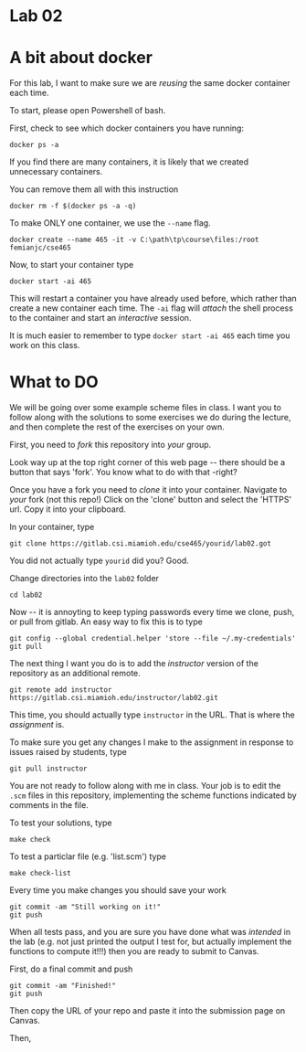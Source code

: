 # Lab 02



# A bit about docker

For this lab, I want to make sure we are _reusing_ the same docker container each time.

To start, please open Powershell of bash. 

First, check to see which docker containers you have running:

```
docker ps -a
```

If you find there are many containers, it is likely that we created unnecessary containers. 

You can remove them all with this instruction

```
docker rm -f $(docker ps -a -q)
```

To make ONLY one container, we use the `--name` flag. 

```
docker create --name 465 -it -v C:\path\tp\course\files:/root femianjc/cse465
```

Now, to start your container type

```
docker start -ai 465
```

This will restart a container you have already used before, which rather than create a new container each time. 
The `-ai` flag will _attach_ the shell process to the container and start an _interactive_ session. 

It is much easier to remember to type `docker start -ai 465` each time you work on this class. 

# What to DO

We will be going over some example scheme files in class.
I want you to follow along with the solutions to some exercises we do during the 
lecture, and then complete the rest of the exercises on your own. 


First, you need to _fork_ this repository into _your_ group. 

Look way up at the top right corner of this web page -- there should be a button that says 'fork'. You know what to do with that -right?

Once you have a fork you need to _clone_ it into your container. 
Navigate to _your_ fork (not this repo!)
Click on the 'clone' button and select the 'HTTPS' url. 
Copy it into your clipboard. 

In your container, type

```
git clone https://gitlab.csi.miamioh.edu/cse465/yourid/lab02.got
```
You did not actually type `yourid` did you? Good. 


Change directories into the `lab02` folder

```
cd lab02
```

Now -- it is annoyting to keep typing passwords every time we clone, push, or pull from gitlab. 
An easy way to fix this is to type

```
git config --global credential.helper 'store --file ~/.my-credentials'
git pull
```


The next thing I want you do is to add the _instructor_ version of the repository as an 
additional remote. 

```
git remote add instructor https://gitlab.csi.miamioh.edu/instructor/lab02.git
```
This time, you should actually type `instructor` in the URL. That is where the _assignment_ is. 

To make sure you get any changes I make to the assignment in response to issues raised by students, type

```
git pull instructor
```

You are not ready to follow along with me in class. Your job is to edit the `.scm` files in this 
repository, implementing the scheme functions indicated by comments in the file. 

To test your solutions, type

```
make check
```

To test a particlar file (e.g. 'list.scm') type 

```
make check-list
```

Every time you make changes you should save your work

```
git commit -am "Still working on it!"
git push
```


When all tests pass, and you are sure you have done what was _intended_ in the lab 
(e.g. not just printed the output I test for, but actually implement the functions to compute it!!!)
then you are ready to submit to Canvas. 

First, do a final commit and push
```
git commit -am "Finished!"
git push
```

Then copy the URL of your repo and paste it into the submission page on Canvas.



Then, 

